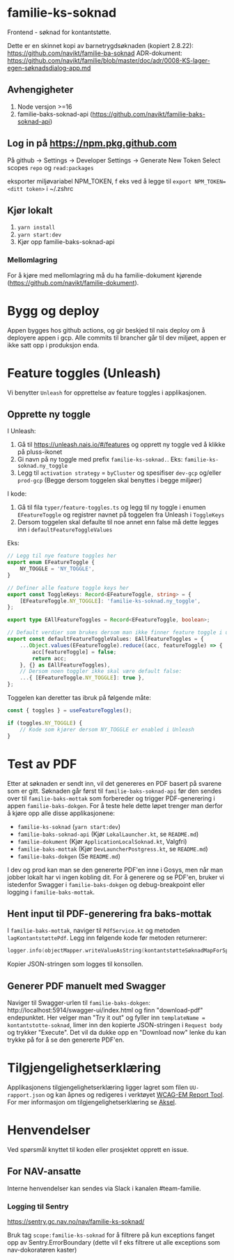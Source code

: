 # familie-ks-soknad
Frontend - søknad for kontantstøtte.

Dette er en skinnet kopi av barnetrygdsøknaden (kopiert 2.8.22): https://github.com/navikt/familie-ba-soknad
ADR-dokument: https://github.com/navikt/familie/blob/master/doc/adr/0008-KS-lager-egen-søknadsdialog-app.md

## Avhengigheter
1. Node versjon >=16
2. familie-baks-soknad-api (https://github.com/navikt/familie-baks-soknad-api)

## Log in på https://npm.pkg.github.com
På github -> Settings -> Developer Settings -> Generate New Token
Select scopes `repo` og `read:packages`

eksporter miljøvariabel NPM_TOKEN, f eks ved å legge til
`export NPM_TOKEN=<ditt token>` i ~/.zshrc

## Kjør lokalt
1. `yarn install`
2. `yarn start:dev`
3. Kjør opp familie-baks-soknad-api

### Mellomlagring
For å kjøre med mellomlagring må du ha familie-dokument kjørende (https://github.com/navikt/familie-dokument).

# Bygg og deploy
Appen bygges hos github actions, og gir beskjed til nais deploy om å deployere appen i gcp. Alle commits til brancher går til dev miljøet, appen er ikke satt opp i produksjon enda.

# Feature toggles (Unleash)

Vi benytter `Unleash` for opprettelse av feature toggles i applikasjonen.

## Opprette ny toggle

I Unleash:
1. Gå til https://unleash.nais.io/#/features og opprett ny toggle ved å klikke på pluss-ikonet
2. Gi navn på ny toggle med prefix `familie-ks-soknad.`. Eks: `familie-ks-soknad.ny_toggle`
3. Legg til `activation strategy` = `byCluster` og spesifiser `dev-gcp` og/eller `prod-gcp` (Begge dersom toggelen skal benyttes i begge miljøer)

I kode:
1. Gå til fila `typer/feature-toggles.ts` og legg til ny toggle i enumen `EFeatureToggle` og registrer navnet på toggelen fra Unleash i `ToggleKeys`
2. Dersom toggelen skal defaulte til noe annet enn false må dette legges inn i `defaultFeatureToggleValues`

Eks:

```ts
// Legg til nye feature toggles her
export enum EFeatureToggle {
    NY_TOGGLE = 'NY_TOGGLE',
}

// Definer alle feature toggle keys her
export const ToggleKeys: Record<EFeatureToggle, string> = {
    [EFeatureToggle.NY_TOGGLE]: 'familie-ks-soknad.ny_toggle',
};

export type EAllFeatureToggles = Record<EFeatureToggle, boolean>;

// Default verdier som brukes dersom man ikke finner feature toggle i unleash.
export const defaultFeatureToggleValues: EAllFeatureToggles = {
    ...Object.values(EFeatureToggle).reduce((acc, featureToggle) => {
        acc[featureToggle] = false;
        return acc;
    }, {} as EAllFeatureToggles),
    // Dersom noen toggler ikke skal være default false:
    ...{ [EFeatureToggle.NY_TOGGLE]: true },
};
```

Toggelen kan deretter tas ibruk på følgende måte:

```ts
const { toggles } = useFeatureToggles();

if (toggles.NY_TOGGLE) {
    // Kode som kjører dersom NY_TOGGLE er enabled i Unleash
}
```

# Test av PDF
Etter at søknaden er sendt inn, vil det genereres en PDF basert på svarene som er gitt. Søknaden går først til `familie-baks-soknad-api` før den sendes over til `familie-baks-mottak` som forbereder og trigger PDF-generering i appen `familie-baks-dokgen`. For å teste hele dette løpet trenger man derfor å kjøre opp alle disse applikasjonene:
* `familie-ks-soknad` (`yarn start:dev`)
* `familie-baks-soknad-api` (Kjør `LokalLauncher.kt`, se `README.md`)
* `familie-dokument` (Kjør `ApplicationLocalSoknad.kt`, Valgfri)
* `familie-baks-mottak` (Kjør `DevLauncherPostgress.kt`, se `README.md`)
* `familie-baks-dokgen` (Se `README.md`)

I dev og prod kan man se den genererte PDF'en inne i Gosys, men når man jobber lokalt har vi ingen kobling dit. For å generere og se PDF'en, bruker vi istedenfor Swagger i `familie-baks-dokgen` og debug-breakpoint eller logging i `familie-baks-mottak`.

## Hent input til PDF-generering fra baks-mottak

I `familie-baks-mottak`, naviger til `PdfService.kt` og metoden `lagKontantstøttePdf`. Legg inn følgende kode før metoden returnerer:

```kotlin
logger.info(objectMapper.writeValueAsString(kontantstøtteSøknadMapForSpråk + ekstraFelterMap))
```

Kopier JSON-stringen som logges til konsollen.

## Generer PDF manuelt med Swagger

Naviger til Swagger-urlen til `familie-baks-dokgen`: http://localhost:5914/swagger-ui/index.html og finn "download-pdf" endepunktet. Her velger man "Try it out" og fyller inn `templateName = kontantstotte-soknad`, limer inn den kopierte JSON-stringen i `Request body` og trykker "Execute". Det vil da dukke opp en "Download now" lenke du kan trykke på for å se den genererte PDF'en.


# Tilgjengelighetserklæring

Applikasjonens tilgjengelighetserklæring ligger lagret som filen `UU-rapport.json` og kan åpnes og redigeres i verktøyet [WCAG-EM Report Tool](https://www.w3.org/WAI/eval/report-tool/). For mer informasjon om tilgjengelighetserklæring se [Aksel](https://aksel.nav.no/produktbloggen/tilgjengelighetserklaringer-kom-i-gang).

# Henvendelser
Ved spørsmål knyttet til koden eller prosjektet opprett en issue.

## For NAV-ansatte
Interne henvendelser kan sendes via Slack i kanalen #team-familie.

### Logging til Sentry
https://sentry.gc.nav.no/nav/familie-ks-soknad/

Bruk tag ``` scope:familie-ks-soknad ``` for å filtrere på kun exceptions fanget opp av Sentry.ErrorBoundary (dette vil f eks filtrere ut alle exceptions som nav-dokoratøren kaster)
